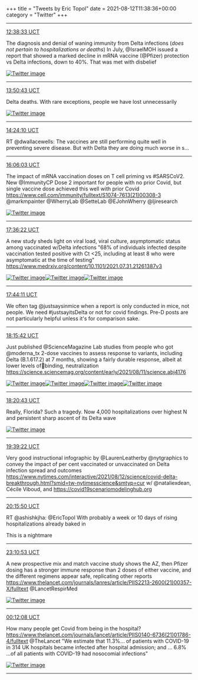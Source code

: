 +++
title = "Tweets by Eric Topol" 
date = 2021-08-12T11:38:36+00:00
category = "Twitter"
+++


---

<a href="https://twitter.com/erictopol/status/1425798861591777284" target="_blank" rel="noreferer">12:38:33 UCT</a>

The diagnosis and denial of waning immunity from Delta infections (*does not pertain to hospitalizations or deaths*)
In July, @IsraelMOH issued a report that showed a marked decline in mRNA vaccine (@Pfizer) protection vs Delta infections, down to 40%. That was met with disbelief 

<a href="E8lrJSxVcAMbBZr.jpg"  ><img src="E8lrJSxVcAMbBZr.jpg" alt="Twitter image" ></img></a>

---

<a href="https://twitter.com/erictopol/status/1425817025360797701" target="_blank" rel="noreferer">13:50:43 UCT</a>

Delta deaths. 
With rare exceptions, people we have lost unnecessarily 

<a href="E8mEqGmUYAI7kiG.jpg"  ><img src="E8mEqGmUYAI7kiG.jpg" alt="Twitter image" ></img></a>

---

<a href="https://twitter.com/erictopol/status/1425825440636162050" target="_blank" rel="noreferer">14:24:10 UCT</a>

RT @dwallacewells: The vaccines are still performing quite well in preventing severe disease. But with Delta they are doing much worse in s…



---

<a href="https://twitter.com/erictopol/status/1425851083226705926" target="_blank" rel="noreferer">16:06:03 UCT</a>

The impact of mRNA vaccination doses on T cell priming vs #SARSCoV2. New @ImmunityCP 
Dose 2 important for people with no prior Covid, but single vaccine dose achieved this well with prior Covid
https://www.cell.com/immunity/fulltext/S1074-7613(21)00308-3 @markmpainter @WherryLab @SetteLab @EJohnWherry @ljiresearch 

<a href="E8mjKLvUYAENUJu.jpg"  ><img src="E8mjKLvUYAENUJu.jpg" alt="Twitter image" ></img></a>

---

<a href="https://twitter.com/erictopol/status/1425873808511041540" target="_blank" rel="noreferer">17:36:22 UCT</a>

A new study sheds light on viral load, viral culture, asymptomatic status among vaccinated w/Delta infections
"68% of individuals infected despite vaccination tested positive with Ct &lt;25, including at least 8 who were asymptomatic at the time of testing"
https://www.medrxiv.org/content/10.1101/2021.07.31.21261387v3 

<a href="E8m2zgUUcAIZk0J.jpg"  ><img src="E8m2zgUUcAIZk0J.jpg" alt="Twitter image" ></img></a><a href="E8m237GVgAImGf2.jpg"  ><img src="E8m237GVgAImGf2.jpg" alt="Twitter image" ></img></a><a href="E8m3ANnUYAEx70i.jpg"  ><img src="E8m3ANnUYAEx70i.jpg" alt="Twitter image" ></img></a>

---

<a href="https://twitter.com/erictopol/status/1425875777589972994" target="_blank" rel="noreferer">17:44:11 UCT</a>

We often tag @justsaysinmice when a report is only conducted in mice, not people.
We need #justsayitsDelta or not for covid findings. 
Pre-D posts are not particularly helpful unless it's for comparison sake.



---

<a href="https://twitter.com/erictopol/status/1425883710834962436" target="_blank" rel="noreferer">18:15:42 UCT</a>

Just published @ScienceMagazine 
Lab studies from people who got @moderna_tx 2-dose vaccines to assess response to variants, including Delta (B.1.617.2) at 7 months, showing a fairly durable response, albeit at lower levels of🦠binding, neutralization
https://science.sciencemag.org/content/early/2021/08/11/science.abj4176 

<a href="E8nAwhoUcAIy76W.jpg"  ><img src="E8nAwhoUcAIy76W.jpg" alt="Twitter image" ></img></a><a href="E8nAyMsUUAE_1fa.jpg"  ><img src="E8nAyMsUUAE_1fa.jpg" alt="Twitter image" ></img></a><a href="E8nAzwyUYAceX3H.jpg"  ><img src="E8nAzwyUYAceX3H.jpg" alt="Twitter image" ></img></a><a href="E8nA1dFVkAAfu-u.jpg"  ><img src="E8nA1dFVkAAfu-u.jpg" alt="Twitter image" ></img></a>

---

<a href="https://twitter.com/erictopol/status/1425884971953123334" target="_blank" rel="noreferer">18:20:43 UCT</a>

Really, Florida?
Such a tragedy.
Now 4,000 hospitalizations over highest N and persistent sharp ascent of its Delta wave 

<a href="E8nC0USVcAYPo7n.jpg"  ><img src="E8nC0USVcAYPo7n.jpg" alt="Twitter image" ></img></a>

---

<a href="https://twitter.com/erictopol/status/1425904764097757185" target="_blank" rel="noreferer">19:39:22 UCT</a>

Very good instructional infographic by @LaurenLeatherby @nytgraphics to convey the impact of per cent vaccinated or unvaccinated on Delta infection spread and outcomes https://www.nytimes.com/interactive/2021/08/12/science/covid-delta-breakthrough.html?smid=tw-nytimesscience&smtyp=cur w/ @nataliexdean, Cécile Viboud, and https://covid19scenariomodelinghub.org



---

<a href="https://twitter.com/erictopol/status/1425913941549453317" target="_blank" rel="noreferer">20:15:50 UCT</a>

RT @ashishkjha: @EricTopol With probably a week or 10 days of rising hospitalizations already baked in

This is a nightmare



---

<a href="https://twitter.com/erictopol/status/1425957995511382018" target="_blank" rel="noreferer">23:10:53 UCT</a>

A new prospective mix and match vaccine study shows the AZ, then Pfizer dosing has a stronger immune response than 2 doses of either vaccine, and the different regimens appear safe, replicating other reports
https://www.thelancet.com/journals/lanres/article/PIIS2213-2600(21)00357-X/fulltext @LancetRespirMed 

<a href="E8oFDUsVcAE7kg6.jpg"  ><img src="E8oFDUsVcAE7kg6.jpg" alt="Twitter image" ></img></a>

---

<a href="https://twitter.com/erictopol/status/1425973410086068234" target="_blank" rel="noreferer">00:12:08 UCT</a>

How many people get Covid from being in the hospital?
https://www.thelancet.com/journals/lancet/article/PIIS0140-6736(21)01786-4/fulltext @TheLancet 
 "We estimate that 11.3%... of patients with COVID-19 in 314 UK hospitals became infected after hospital admission; and ... 6.8% ...of all patients with COVID-19 had nosocomial infections" 

<a href="E8oSIxQVIAEyeed.jpg"  ><img src="E8oSIxQVIAEyeed.jpg" alt="Twitter image" ></img></a>

---